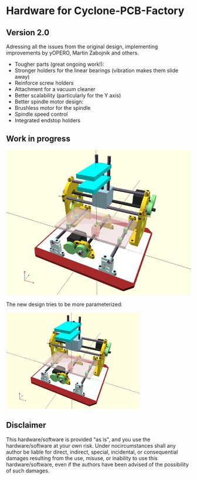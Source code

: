 Hardware for Cyclone-PCB-Factory  
===================

Version 2.0  
--  
Adressing all the issues from the original design, implementing improvements by yOPERO, Martin Zabojnik and others.

* Tougher parts (great ongoing work!):
 * Stronger holders for the linear bearings (vibration makes them slide away)
 * Reinforce screw holders
* Attachment for a vacuum cleaner
* Better scalability (particularly for the Y axis)
* Better spindle motor design:
 * Brushless motor for the spindle
 * Spindle speed control
* Integrated endstop holders

Work in progress  
--  

![ScreenShot](output/cyclone.png)  

The new design tries to be more parameterized:

![ScreenShot](output/cyclone.gif)  

Disclaimer  
--
This hardware/software is provided "as is", and you use the hardware/software at your own risk. Under nocircumstances shall any author be liable for direct, indirect, special, incidental, or consequential damages resulting from the use, misuse, or inability to use this hardware/software, even if the authors have been advised of the possibility of such damages.  

